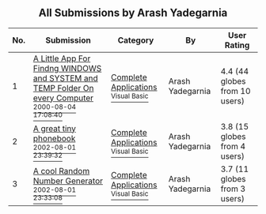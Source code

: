﻿<div align="center">

## All Submissions by Arash Yadegarnia

</div>

No.  | Submission | Category | By   | User Rating
---- | ---------- | -------- | ---- | -----------
1 | [A Little App For Findng WINDOWS and SYSTEM and TEMP Folder  On every Computer<br /><sup>2000-08-04 17:08:40</sup>](https://github.com/Planet-Source-Code/arash-yadegarnia-a-little-app-for-findng-windows-and-system-and-temp-folder-on-every-compu__1-37612) | [Complete Applications<br /><sup>Visual Basic</sup>](../ByCategory/complete-applications__1-27.md) | Arash Yadegarnia | 4.4 (44 globes from 10 users)
2 | [A great tiny phonebook<br /><sup>2002-08-01 23:39:32</sup>](https://github.com/Planet-Source-Code/arash-yadegarnia-a-great-tiny-phonebook__1-37509) | [Complete Applications<br /><sup>Visual Basic</sup>](../ByCategory/complete-applications__1-27.md) | Arash Yadegarnia | 3.8 (15 globes from 4 users)
3 | [A cool Random Number Generator<br /><sup>2002-08-01 23:33:08</sup>](https://github.com/Planet-Source-Code/arash-yadegarnia-a-cool-random-number-generator__1-37510) | [Complete Applications<br /><sup>Visual Basic</sup>](../ByCategory/complete-applications__1-27.md) | Arash Yadegarnia | 3.7 (11 globes from 3 users)
